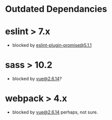 # Outdated Dependancies

# eslint > 7.x

- blocked by eslint-plugin-promise@5.1.1

# sass > 10.2

- blocked by vue@2.6.14?

# webpack > 4.x

- blocked by vue@2.6.14 perhaps, not sure.

